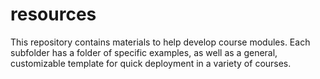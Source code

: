 # resources

This repository contains materials to help develop course modules. Each subfolder has a folder of specific examples, as well as a general, customizable template for quick deployment in a variety of courses.